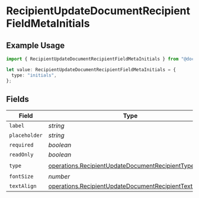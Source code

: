 # RecipientUpdateDocumentRecipientFieldMetaInitials

## Example Usage

```typescript
import { RecipientUpdateDocumentRecipientFieldMetaInitials } from "@documenso/sdk-typescript/models/operations";

let value: RecipientUpdateDocumentRecipientFieldMetaInitials = {
  type: "initials",
};
```

## Fields

| Field                                                                                                                              | Type                                                                                                                               | Required                                                                                                                           | Description                                                                                                                        |
| ---------------------------------------------------------------------------------------------------------------------------------- | ---------------------------------------------------------------------------------------------------------------------------------- | ---------------------------------------------------------------------------------------------------------------------------------- | ---------------------------------------------------------------------------------------------------------------------------------- |
| `label`                                                                                                                            | *string*                                                                                                                           | :heavy_minus_sign:                                                                                                                 | N/A                                                                                                                                |
| `placeholder`                                                                                                                      | *string*                                                                                                                           | :heavy_minus_sign:                                                                                                                 | N/A                                                                                                                                |
| `required`                                                                                                                         | *boolean*                                                                                                                          | :heavy_minus_sign:                                                                                                                 | N/A                                                                                                                                |
| `readOnly`                                                                                                                         | *boolean*                                                                                                                          | :heavy_minus_sign:                                                                                                                 | N/A                                                                                                                                |
| `type`                                                                                                                             | [operations.RecipientUpdateDocumentRecipientTypeInitials](../../models/operations/recipientupdatedocumentrecipienttypeinitials.md) | :heavy_check_mark:                                                                                                                 | N/A                                                                                                                                |
| `fontSize`                                                                                                                         | *number*                                                                                                                           | :heavy_minus_sign:                                                                                                                 | N/A                                                                                                                                |
| `textAlign`                                                                                                                        | [operations.RecipientUpdateDocumentRecipientTextAlign1](../../models/operations/recipientupdatedocumentrecipienttextalign1.md)     | :heavy_minus_sign:                                                                                                                 | N/A                                                                                                                                |